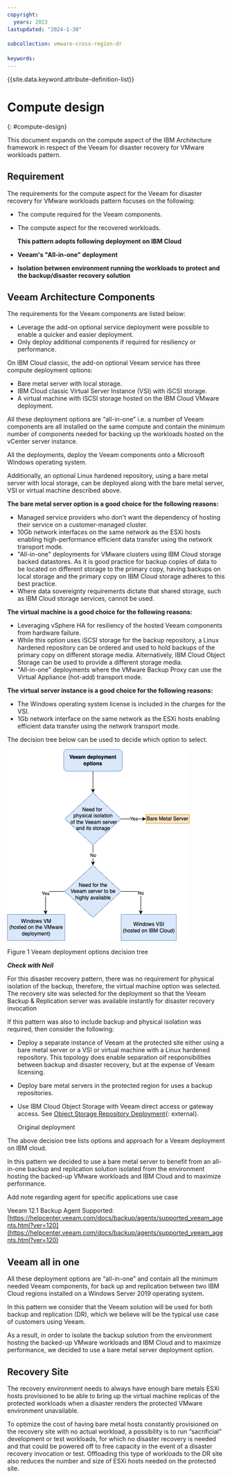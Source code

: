 ```yaml
---
copyright:
  years: 2023
lastupdated: "2024-1-30"

subcollection: vmware-cross-region-dr

keywords:
---
```

{{site.data.keyword.attribute-definition-list}}

# Compute design

{: \#compute-design}

This document expands on the compute aspect of the IBM Architecture framework in respect of the Veeam for disaster recovery for VMware workloads pattern.

## Requirement

The requirements for the compute aspect for the Veeam for disaster recovery for VMware workloads pattern focuses on the following:

- The compute required for the Veeam components.
- The compute aspect for the recovered workloads.

  **This pattern adopts following deployment on IBM Cloud**
- **Veeam's "All-in-one" deployment**
- **Isolation between environment running the workloads to protect and the backup/disaster recovery solution**

## Veeam Architecture Components

The requirements for the Veeam components are listed below:

- Leverage the add-on optional service deployment were possible to enable a quicker and easier deployment.
- Only deploy additional components if required for resiliency or performance.

On IBM Cloud classic, the add-on optional Veeam service has three compute deployment options:

- Bare metal server with local storage.
- IBM Cloud classic Virtual Server Instance (VSI) with iSCSI storage.
- A virtual machine with iSCSI storage hosted on the IBM Cloud VMware deployment.

All these deployment options are “all-in-one” i.e. a number of Veeam components are all installed on the same compute and contain the minimum number of components needed for backing up the workloads hosted on the vCenter server instance.

All the deployments, deploy the Veeam components onto a Microsoft Windows operating system.

Additionally, an optional Linux hardened repository, using a bare metal server with local storage, can be deployed along with the bare metal server, VSI or virtual machine described above.

**The bare metal server option is a good choice for the following reasons:**

- Managed service providers who don't want the dependency of hosting their service on a customer-managed cluster.
- 10Gb network interfaces on the same network as the ESXi hosts enabling high-performance efficient data transfer using the network transport mode.
- "All-in-one" deployments for VMware clusters using IBM Cloud storage backed datastores. As it is good practice for backup copies of data to be located on different storage to the primary copy, having backups on local storage and the primary copy on IBM Cloud storage adheres to this best practice.
- Where data sovereignty requirements dictate that shared storage, such as IBM Cloud storage services, cannot be used.

**The virtual machine is a good choice for the following reasons:**

- Leveraging vSphere HA for resiliency of the hosted Veeam components from hardware failure.
- While this option uses iSCSI storage for the backup repository, a Linux hardened repository can be ordered and used to hold backups of the primary copy on different storage media. Alternatively, IBM Cloud Object Storage can be used to provide a different storage media.
- "All-in-one" deployments where the VMware Backup Proxy can use the Virtual Appliance (hot-add) transport mode.

**The virtual server instance is a good choice for the following reasons:**

- The Windows operating system license is included in the charges for the VSI.
- 1Gb network interface on the same network as the ESXi hosts enabling efficient data transfer using the network transport mode.

The decision tree below can be used to decide which option to select.

![A diagram of a server Description automatically generated](image/decision_tree-veeam_deployment.drawio.png)

Figure 1 Veeam deployment options decision tree

***Check with Neil***

For this disaster recovery pattern, there was no requirement for physical isolation of the backup, therefore, the virtual machine option was selected. The recovery site was selected for the deployment so that the Veeam Backup & Replication server was available instantly for disaster recovery invocation

If this pattern was also to include backup and physical isolation was required, then consider the following:

- Deploy a separate instance of Veeam at the protected site either using a bare metal server or a VSI or virtual machine with a Linux hardened repository. This topology does enable separation oif responsibilities between backup and disaster recovery, but at the expense of Veeam licensing.
- Deploy bare metal servers in the protected region for uses a backup repositories.
- Use IBM Cloud Object Storage with Veeam direct access or gateway access. See [Object Storage Repository Deployment](https://helpcenter.veeam.com/docs/backup/vsphere/object_storage_repository.html?ver=120#object-storage-repository-deployment){: external}.

  Original deployment

The above decision tree lists options and approach for a Veeam deployment on IBM cloud.

In this pattern we decided to use a bare metal server to benefit from an all-in-one backup and replication solution isolated from the environment hosting the backed-up VMware workloads and IBM Cloud and to maximize performance.

Add note regarding agent for specific applications use case

Veeam 12.1 Backup Agent Supported: [https://helpcenter.veeam.com/docs/backup/agents/supported_veeam_agents.html?ver=120](https://helpcenter.veeam.com/docs/backup/agents/supported_veeam_agents.html?ver=120)

## Veeam all in one

All these deployment options are “all-in-one” and contain all the minimum needed Veeam components, for back up and replication between two IBM Cloud regions installed on a Windows Server 2019 operating system.

In this pattern we consider that the Veeam solution will be used for both backup and replication (DR), which we believe will be the typical use case of customers using Veeam.

As a result, in order to isolate the backup solution from the environment hosting the backed-up VMware workloads and IBM Cloud and to maximize performance, we decided to use a bare metal server deployment option.

## Recovery Site

The recovery environment needs to always have enough bare metals ESXi hosts provisioned to be able to bring up the virtual machine replicas of the protected workloads when a disaster renders the protected VMware environment unavailable.

To optimize the cost of having bare metal hosts constantly provisioned on the recovery site with no actual workload, a possibility is to run “sacrificial” development or test workloads, for which no disaster recovery is needed and that could be powered off to free capacity in the event of a disaster recovery invocation or test. Offloading this type of workloads to the DR site also reduces the number and size of ESXi hosts needed on the protected site.
